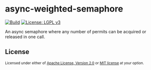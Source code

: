 # async-weighted-semaphore
[![Build](https://travis-ci.com/nathdobson/async-weighted-semaphore.svg?branch=master)](https://travis-ci.com/github/nathdobson/async-weighted-semaphore)
[![License: LGPL v3](https://img.shields.io/badge/License-LGPL%20v3-blue.svg)](https://www.gnu.org/licenses/lgpl-3.0)

An async semaphore where any number of permits can be acquired or released in one call.
## License
<sup>
Licensed under either of <a href="LICENSE-APACHE">Apache License, Version
2.0</a> or <a href="LICENSE-MIT">MIT license</a> at your option.
</sup>